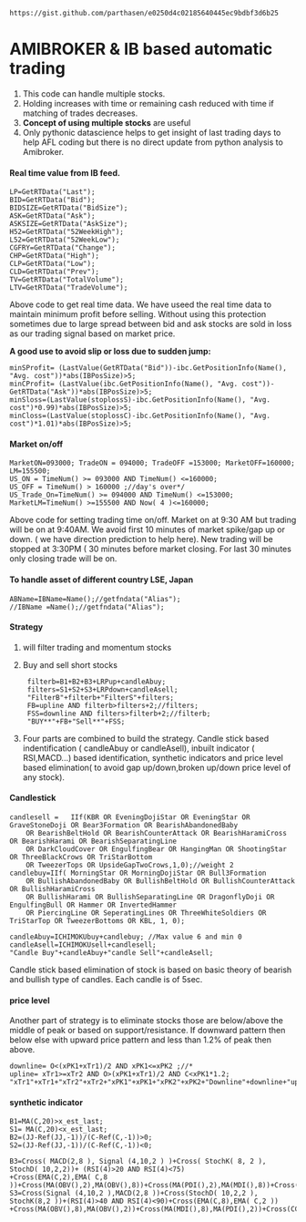     https://gist.github.com/parthasen/e0250d4c02185640445ec9bdbf3d6b25

# AMIBROKER & IB based automatic trading
 1. This code can handle multiple stocks. 
 2. Holding increases with time or remaining cash reduced with time if matching of trades decreases.
 3. **Concept of using multiple stocks** are useful 
 4. Only pythonic datascience helps to get insight of last trading days to help AFL coding but there is no direct update from python analysis to Amibroker.

####  Real time value from IB feed.

    LP=GetRTData("Last");
    BID=GetRTData("Bid");
    BIDSIZE=GetRTData("BidSize");
    ASK=GetRTData("Ask"); 
    ASKSIZE=GetRTData("AskSize");
    H52=GetRTData("52WeekHigh");
    L52=GetRTData("52WeekLow");
    CGFRY=GetRTData("Change");
    CHP=GetRTData("High");
    CLP=GetRTData("Low");
    CLD=GetRTData("Prev");
    TV=GetRTData("TotalVolume");
    LTV=GetRTData("TradeVolume");

Above code to get real time data. We have useed the real time data to maintain minimum profit before selling. Without using this protection sometimes due to large spread between bid and ask stocks are sold in loss as our trading signal based on market price. 

**A good use to avoid slip or loss due to sudden jump:**
    
    minSProfit= (LastValue(GetRTData("Bid"))-ibc.GetPositionInfo(Name(), "Avg. cost"))*abs(IBPosSize)>5;	
  	minCProfit= (LastValue(ibc.GetPositionInfo(Name(), "Avg. cost"))-GetRTData("Ask"))*abs(IBPosSize)>5;
  	minSloss=(LastValue(stoplossS)-ibc.GetPositionInfo(Name(), "Avg. cost")*0.99)*abs(IBPosSize)>5;	
    minCloss=(LastValue(stoplossC)-ibc.GetPositionInfo(Name(), "Avg. cost")*1.01)*abs(IBPosSize)>5;


#### Market on/off
  
    MarketON=093000; TradeON = 094000; TradeOFF =153000; MarketOFF=160000; LM=155500;
    US_ON = TimeNum() >= 093000 AND TimeNum() <=160000;
    US_OFF = TimeNum() > 160000 ;//day's over*/
    US_Trade_On=TimeNum() >= 094000 AND TimeNum() <=153000;
    MarketLM=TimeNum() >=155500 AND Now( 4 )<=160000;

Above code for setting trading time on/off. Market on at 9:30 AM but trading will be on at 9:40AM. We avoid first 10 minutes of market spike/gap up or down. ( we have direction prediction to help here).
New trading will be stopped at 3:30PM ( 30 minutes before market closing. For last 30 minutes only closing trade will be on. 


#### To handle asset of different country LSE, Japan    
    ABName=IBName=Name();//getfndata("Alias");
    //IBName =Name();//getfndata("Alias");

#### Strategy
1. will filter trading and momentum stocks

2. Buy and sell short stocks
    
        filterb=B1+B2+B3+LRPup+candleAbuy;
        filters=S1+S2+S3+LRPdown+candleAsell;
        "FilterB"+filterb+"FilterS"+filters;
        FB=upline AND filterb>filters+2;//filters;
        FSS=downline AND filters>filterb+2;//filterb;
        "BUY**"+FB+"Sell**"+FSS;

3. Four parts are combined to build the strategy. 
Candle stick based indentification ( candleAbuy or candleAsell), inbuilt indicator ( RSI,MACD...) based identification, synthetic indicators and price level based elimination( to avoid gap up/down,broken up/down price level of any stock).

#### Candlestick

    candlesell =   IIf(KBR OR EveningDojiStar OR EveningStar OR GraveStoneDoji OR Bear3Formation OR BearishAbandonedBaby
        OR BearishBeltHold OR BearishCounterAttack OR BearishHaramiCross OR BearishHarami OR BearishSeparatingLine
        OR DarkCloudCover OR EngulfingBear OR HangingMan OR ShootingStar OR ThreeBlackCrows OR TriStarBottom 
        OR TweezerTops OR UpsideGapTwoCrows,1,0);//weight 2
    candlebuy=IIf( MorningStar OR MorningDojiStar OR Bull3Formation
        OR BullishAbandonedBaby OR BullishBeltHold OR BullishCounterAttack OR BullishHaramiCross
        OR BullishHarami OR BullishSeparatingLine OR DragonflyDoji OR EngulfingBull OR Hammer OR InvertedHammer
        OR PiercingLine OR SeperatingLines OR ThreeWhiteSoldiers OR TriStarTop OR TweezerBottoms OR KBL, 1, 0);
        
    candleAbuy=ICHIMOKUbuy+candlebuy; //Max value 6 and min 0
    candleAsell=ICHIMOKUsell+candlesell;
    "Candle Buy"+candleAbuy+"candle Sell"+candleAsell;

Candle stick based elimination of stock is based on basic theory of bearish and bullish type of candles. Each candle is of 5sec.

#### price level
Another part of strategy is to eliminate stocks those are below/above the middle of peak or based on support/resistance. If downward pattern then below else with upward price pattern and less than 1.2% of peak then above.  
    
    downline= O<(xPK1+xTr1)/2 AND xPK1<=xPK2 ;//*
    upline= xTr1>=xTr2 AND O>(xPK1+xTr1)/2 AND C<xPK1*1.2;
    "xTr1"+xTr1+"xTr2"+xTr2+"xPK1"+xPK1+"xPK2"+xPK2+"Downline"+downline+"upline"+upline;
   
#### synthetic indicator

    B1=MA(C,20)>x_est_last;
    S1= MA(C,20)<x_est_last;
    B2=(JJ-Ref(JJ,-1))/(C-Ref(C,-1))>0;
    S2=(JJ-Ref(JJ,-1))/(C-Ref(C,-1))<0;
    
    B3=Cross( MACD(2,8 ), Signal (4,10,2 ) )+Cross( StochK( 8, 2 ), StochD( 10,2,2))+ (RSI(4)>20 AND RSI(4)<75)
	+Cross(EMA(C,2),EMA( C,8 ))+Cross(MA(OBV(),2),MA(OBV(),8))+Cross(MA(PDI(),2),MA(MDI(),8))+Cross(CCI(2),CCI(8));
    S3=Cross(Signal (4,10,2 ),MACD(2,8 ))+Cross(StochD( 10,2,2 ), StochK(8,2 ))+(RSI(4)>40 AND RSI(4)<90)+Cross(EMA(C,8),EMA( C,2 ))
    +Cross(MA(OBV(),8),MA(OBV(),2))+Cross(MA(MDI(),8),MA(PDI(),2))+Cross(CCI(2),CCI(8));
    
    

